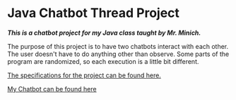 # **Java Chatbot Thread Project**

***This is a chatbot project for my Java class taught by Mr. Minich.***

The purpose of this project is to have two chatbots interact with each other. The user doesn't have to do anything other than observe.
Some parts of the program are randomized, so each execution is a little bit different.

[The specifications for the project can be found here.](https://docs.google.com/document/d/1kHHDS4sPQGVrF1GTpeh5twscHGNerJB423r2dl-a26U/edit)

[My Chatbot can be found here](https://repl.it/@KristinProudfoo/Computer-Java-Chatbot)
